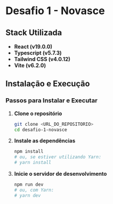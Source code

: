 # Desafio 1 - Novasce

## Stack Utilizada

- **React (v19.0.0)**
- **Typescript (v5.7.3)**
- **Tailwind CSS (v4.0.12)**   
- **Vite (v6.2.0)**

## Instalação e Execução

### Passos para Instalar e Executar

1. **Clone o repositório**
   ```bash
   git clone <URL_DO_REPOSITORIO>
   cd desafio-1-novasce
2. **Instale as dependências**
    ```bash
    npm install
   # ou, se estiver utilizando Yarn:
   # yarn install
3. **Inicie o servidor de desenvolvimento**
    ```bash
    npm run dev
    # ou, com Yarn:
    # yarn dev
